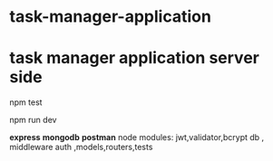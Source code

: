 # task-manager-application
<h1>task manager application server side</h1>
<p>npm test</p>
<p>npm run dev</p>
<span><strong>express</strong></span>
<span><strong>mongodb</strong></span>
<span><strong>postman</strong></span>
<span>node modules: jwt,validator,bcrypt</span>
<span>db , middleware auth ,models,routers,tests</span>
